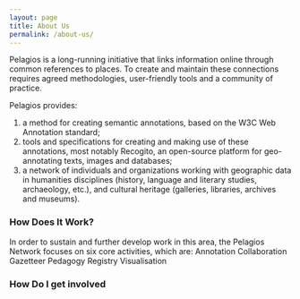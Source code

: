 ```yaml
---
layout: page
title: About Us
permalink: /about-us/
---
```


Pelagios is a long-running initiative that links information online through common references to places. 
To create and maintain these connections requires agreed methodologies, user-friendly tools and a community of practice.

Pelagios provides:
1. a method for creating semantic annotations, based on the W3C Web Annotation standard;
2. tools and specifications for creating and making use of these annotations, most notably Recogito, an open-source platform for geo-annotating texts, images and databases;
3. a network of individuals and organizations working with geographic data in humanities disciplines (history, language and literary studies, archaeology, etc.), and cultural heritage (galleries, libraries, archives and museums).

### How Does It Work?
In order to sustain and further develop work in this area, the Pelagios Network focuses on six core activities, which are: 
Annotation
Collaboration
Gazetteer
Pedagogy
Registry
Visualisation

### How Do I get involved

